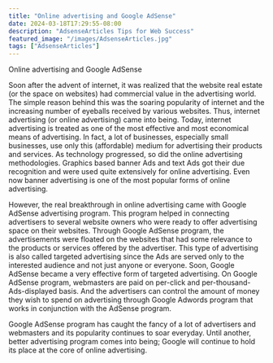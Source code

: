 ```yaml
---
title: "Online advertising and Google AdSense"
date: 2024-03-18T17:29:55-08:00
description: "AdsenseArticles Tips for Web Success"
featured_image: "/images/AdsenseArticles.jpg"
tags: ["AdsenseArticles"]
---
```


Online advertising and Google AdSense

Soon after the advent of internet, it was realized that the website real estate (or the space on websites) had commercial value in the advertising world. The simple reason behind this was the soaring popularity of internet and the increasing number of eyeballs received by various websites. Thus, internet advertising (or online advertising) came into being. Today, internet advertising is treated as one of the most effective and most economical means of advertising. In fact, a lot of businesses, especially small businesses, use only this (affordable) medium for advertising their products and services. As technology progressed, so did the online advertising methodologies. Graphics based banner Ads and text Ads got their due recognition and were used quite extensively for online advertising.  Even now banner advertising is one of the most popular forms of online advertising.

However, the real breakthrough in online advertising came with Google AdSense advertising program. This program helped in connecting advertisers to several website owners who were ready to offer advertising space on their websites. Through Google AdSense program, the advertisements were floated on the websites that had some relevance to the products or services offered by the advertiser. This type of advertising is also called targeted advertising since the Ads are served only to the interested audience and not just anyone or everyone. Soon, Google AdSense became a very effective form of targeted advertising. On Google AdSense program, webmasters are paid on per-click and per-thousand-Ads-displayed basis. And the advertisers can control the amount of money they wish to spend on advertising through Google Adwords program that works in conjunction with the AdSense program.

Google AdSense program has caught the fancy of a lot of advertisers and webmasters and its popularity continues to soar everyday. Until another, better advertising program comes into being; Google will continue to hold its place at the core of online advertising. 
